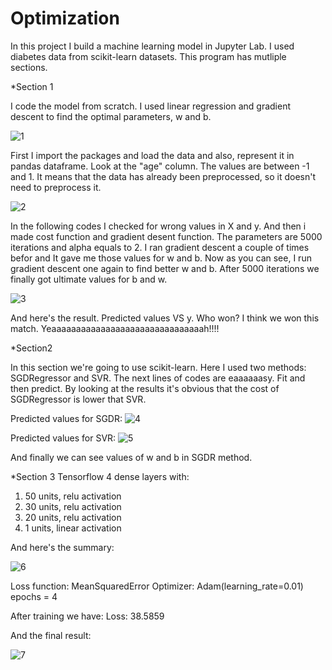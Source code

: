 # Optimization
In this project I build a machine learning model in Jupyter Lab. I used diabetes data from scikit-learn datasets. This program has mutliple sections.

*Section 1

I code the model from scratch. I used linear regression and gradient descent to find the optimal parameters, w and b. 

![1](https://user-images.githubusercontent.com/111052950/184142209-f3a7aeaa-e40a-4131-8fee-c9f88326c8bc.JPG)

First I import the packages and load the data and also, represent it in pandas dataframe.
Look at the "age" column. The values are between -1 and 1. It means that the data has already been preprocessed, so it doesn't need to preprocess it.

![2](https://user-images.githubusercontent.com/111052950/184143015-eb234ff8-15d8-47a3-adc3-70f7230ebe85.JPG)

In the following codes I checked for wrong values in X and y.
And then i made cost function and gradient desent function. The parameters are 5000 iterations and alpha equals to 2. I ran gradient descent a couple of times befor and It gave me those values for w and b. Now as you can see, I run gradient descent one again to find better w and b. After 5000 iterations we finally got ultimate values for b and w.

![3](https://user-images.githubusercontent.com/111052950/184143958-f8712689-ca5b-49eb-a942-2ec757d96bae.JPG)

And here's the result. Predicted values VS y. Who won? I think we won this match. Yeaaaaaaaaaaaaaaaaaaaaaaaaaaaaaaah!!!!


*Section2

In this section we're going to use scikit-learn. Here I used two methods: SGDRegressor and SVR. The next lines of codes are eaaaaaasy. Fit and then predict. By looking at the results it's obvious that the cost of SGDRegressor is lower that SVR.

Predicted values for SGDR:
![4](https://user-images.githubusercontent.com/111052950/184145434-025d744f-80e8-4432-b859-a7670b8fa799.JPG)

Predicted values for SVR:
![5](https://user-images.githubusercontent.com/111052950/184145525-d20ec27f-30c8-4811-92a5-f0bbbce524e4.JPG)

And finally we can see values of w and b in SGDR method.


*Section 3
Tensorflow
4 dense layers with:
1) 50 units, relu activation
2) 30 units, relu activation
3) 20 units, relu activation
4) 1 units, linear activation

And here's the summary:

![6](https://user-images.githubusercontent.com/111052950/184198869-d6210285-199b-4062-8f92-28f088a86d0b.JPG)

Loss function: MeanSquaredError
Optimizer: Adam(learning_rate=0.01)
epochs = 4

After training we have:
Loss: 38.5859

And the final result:

![7](https://user-images.githubusercontent.com/111052950/184199809-cedf7a2a-822a-488a-96db-2af550ed472f.JPG)
